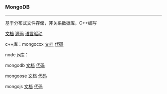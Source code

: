 ### MongoDB

---

基于分布式文件存储，非关系数据库，C++编写 

[文档](https://docs.mongodb.com/)   [源码](https://github.com/mongodb/mongo)   [语言驱动](https://docs.mongodb.com/drivers/) 

c++库：mongocxx [文档](http://mongocxx.org/mongocxx-v3/tutorial/)   [代码](https://github.com/mongodb/mongo-cxx-driver) 

node.js库：

mongodb   [文档](http://mongodb.github.io/node-mongodb-native/3.6/api/index.html)   [代码]() 

mongoose   [文档](http://www.mongoosejs.net/docs/index.html)   [代码](https://github.com/Automattic/mongoose) 

mongojs   [文档](https://www.npmjs.com/package/mongojs)   [代码](https://github.com/mongo-js/mongojs) 

